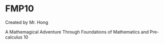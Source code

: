 # FMP10
Created by Mr. Hong  

A Mathemagical Adventure Through Foundations of Mathematics and Pre-calculus 10
